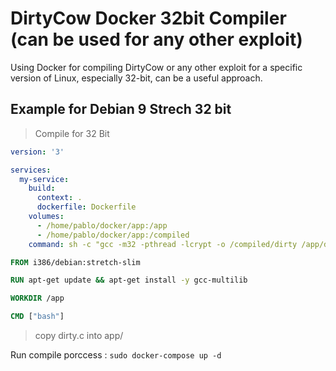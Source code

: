 # DirtyCow Docker 32bit Compiler (can be used for any other exploit)
Using Docker for compiling DirtyCow or any other exploit for a specific version of Linux, especially 32-bit, can be a useful approach.

## Example for Debian 9 Strech 32 bit

> Compile for 32 Bit 

```docker-compose.yml
version: '3'

services:
  my-service:
    build:
      context: .
      dockerfile: Dockerfile
    volumes:
      - /home/pablo/docker/app:/app
      - /home/pablo/docker/app:/compiled
    command: sh -c "gcc -m32 -pthread -lcrypt -o /compiled/dirty /app/dirty.c && cp /compiled/dirty /app && tail -f /dev/null"

```

```Dockerfile
FROM i386/debian:stretch-slim

RUN apt-get update && apt-get install -y gcc-multilib

WORKDIR /app

CMD ["bash"]
```

> copy dirty.c into app/

Run compile porccess : `sudo docker-compose up -d`
